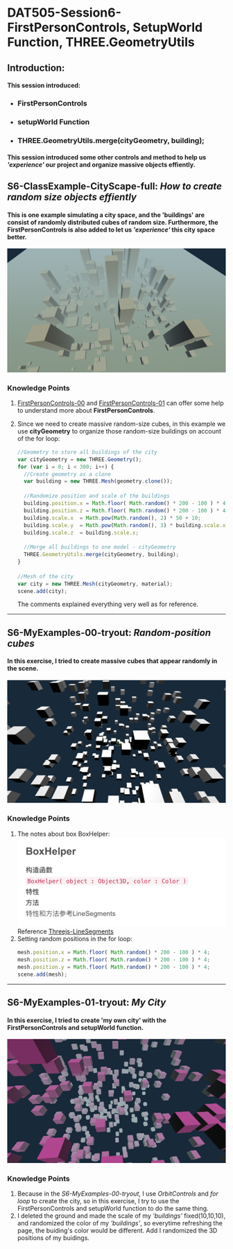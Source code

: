 # DAT505-Session6-FirstPersonControls, SetupWorld Function, THREE.GeometryUtils
## Introduction:
#### This session introduced:
  * ### FirstPersonControls
  * ### setupWorld Function
  * ### THREE.GeometryUtils.merge(cityGeometry, building);
#### This session introduced some other controls and method to help us *'experience'* our project and organize massive objects effiently.
## S6-ClassExample-CityScape-full: *How to create random size objects effiently*
#### This is one example simulating a city space, and the 'buildings' are consist of randomly distributed cubes of random size. Furthermore, the **FirstPersonControls** is also added to let us *'experience'* this city space better.
![S6-ClassExample-CityScape-full00](/Session6-FirstPersonControls%2C%20SetupWorld%20Function%2C%20THREE.GeometryUtils/(README)pictures/pic-0.png "S6-ClassExample-CityScape-full00")
### Knowledge Points
1. [FirstPersonControls-00](https://www.2cto.com/kf/201803/734241.html) and [FirstPersonControls-01](https://blog.csdn.net/ithanmang/article/details/82351844) can offer some help to understand more about **FirstPersonControls**.

2. Since we need to create massive random-size cubes, in this example we use **cityGeometry** to organize those random-size buildings on account of the for loop:
   ```javascript
   //Geometry to store all buildings of the city
   var cityGeometry = new THREE.Geometry();
   for (var i = 0; i < 300; i++) {
     //Create geometry as a clone
     var building = new THREE.Mesh(geometry.clone());

     //Randomize position and scale of the buildings
     building.position.x = Math.floor( Math.random() * 200 - 100 ) * 4;
     building.position.z = Math.floor( Math.random() * 200 - 100 ) * 4;
     building.scale.x  = Math.pow(Math.random(), 2) * 50 + 10;
     building.scale.y  = Math.pow(Math.random(), 3) * building.scale.x * 8 + 8;
     building.scale.z  = building.scale.x;

     //Merge all buildings to one model - cityGeometry
     THREE.GeometryUtils.merge(cityGeometry, building);
   }

   //Mesh of the city
   var city = new THREE.Mesh(cityGeometry, material);
   scene.add(city);
   ```
   The comments explained everything very well as for reference.

********************

## S6-MyExamples-00-tryout: *Random-position cubes*
#### In this exercise, I tried to create massive cubes that appear randomly in the scene.
![S6-MyExamples-00-tryout00](/Session6-FirstPersonControls%2C%20SetupWorld%20Function%2C%20THREE.GeometryUtils/(README)pictures/pic-1.png "S6-MyExamples-00-tryout00")
### Knowledge Points
1. The notes about box BoxHelper:
   ![S6-MyExamples-00-tryout01](/Session6-FirstPersonControls%2C%20SetupWorld%20Function%2C%20THREE.GeometryUtils/(README)pictures/pic-2.png "S6-MyExamples-00-tryout01")
   Reference [Threejs-LineSegments](https://threejs.org/docs/index.html#api/en/objects/LineSegments)
2. Setting random positions in the for loop:
   ```javascript
   mesh.position.x = Math.floor( Math.random() * 200 - 100 ) * 4;
   mesh.position.z = Math.floor( Math.random() * 200 - 100 ) * 4;
   mesh.position.y = Math.floor( Math.random() * 200 - 100 ) * 4;
   scene.add(mesh);
   ```

********************

## S6-MyExamples-01-tryout: *My City*
#### In this exercise, I tried to create 'my own city' with the FirstPersonControls and setupWorld function.
![S6-MyExamples-01-tryout00](/Session6-FirstPersonControls%2C%20SetupWorld%20Function%2C%20THREE.GeometryUtils/(README)pictures/pic-3.png "S6-MyExamples-01-tryout00")
### Knowledge Points
1. Because in the *S6-MyExamples-00-tryout*, I use *OrbitControls* and *for loop* to create the city, so in this exercise, I try to use the FirstPersonControls and setupWorld function to do the same thing.
2. I deleted the ground and made the scale of my *'buildings'* fixed(10,10,10), and randomized the color of my *'buildings'*, so everytime refreshing the page, the buiding's color would be different. Add I randomized the 3D positions of my buidings.
